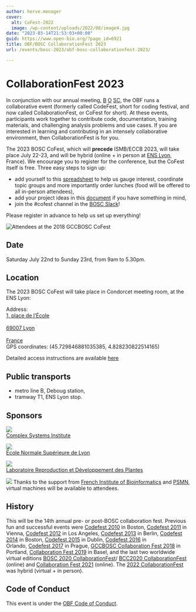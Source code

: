 ```yaml
---
author: herve.menager
cover:
  alt: CoFest-2022
  image: /wp-content/uploads/2022/08/image4.jpg
date: "2023-03-14T21:53:03+00:00"
guid: https://www.open-bio.org/?page_id=6921
title: OBF/BOSC CollaborationFest 2023
url: /events/bosc-2023/obf-bosc-collaborationfest-2023/

---
```

# CollaborationFest 2023

In conjunction with our annual meeting, [B](/events/bosc-2022/) [O](/events/bosc-2023/) [SC](/events/bosc-2022/), the OBF runs a collaborative event (formerly called CodeFest, short for coding festival, and now called CollaborationFest, or CoFest for short). At these events, participants work together to contribute code, documentation, training materials, and challenging analysis problems and use cases. If you are interested in learning and contributing in an intensely collaborative environment, then CollaborationFest is for you.

The 2023 BOSC CoFest, which will **precede** ISMB/ECCB 2023, will take place July 22-23, and will be hybrid (online + in person at [ENS Lyon](http://www.ens-lyon.fr/en/campus-life/campus-tour/), France). We encourage you to register for the conference, but the CoFest itself is free.
Three easy steps to sign up:

- add yourself to this [spreadsheet](https://docs.google.com/spreadsheets/d/1BxvvMHieousC9Gl-15UIK5Igoo2pT4I-JHcA3l4xLhc/edit#gid=0) to help us gauge interest, coordinate topic groups and more importantly order lunches (food will be offered to all in-person attendees),
- add your project ideas in this [document](https://docs.google.com/document/d/1D7FtwmpPEWddbJEk8sqgbg9O7CBBDmSbVvvY_qOI2Nw/edit) if you have something in mind,
- join the #cofest channel in the [BOSC Slack](https://join.slack.com/t/obf-bosc/shared_invite/zt-n5ur1gsj-z2C~69_4lYTFPg5tbWA8Ew)!

Please register in advance to help us set up everything!

![Attendees at the 2018 GCCBOSC CoFest](/wp-content/uploads/2019/03/codefest-big-group-on-steps.jpg)

## Date

Saturday July 22nd to Sunday 23rd, from 9am to 5.30pm.

## Location

The 2023 BOSC CoFest will take place in Condorcet meeting room, at the ENS Lyon:  

Address:  
[1, place de l’École  
\
69007 Lyon  
\
France  
](https://goo.gl/maps/9qEpK8smZ8TpDFFh9)
GPS coordinates: (﻿45.729846881035385, ﻿4.828230822514165)

Detailed access instructions are available [here](/wp-content/uploads/2023/07/how_to_come_to_CoFest_2023.pdf)

## Public transports

- metro line B, Deboug station,
- tramway T1, ENS Lyon stop.

## Sponsors

[![](https://www.ixxi.fr/ixxi/configuration/fiche-de-configuration-charte-ENS/@@images/logo_site) \
Complex Systems Institute](https://www.ixxi.fr/)

[![](/wp-content/uploads/2023/06/ens_logo.png) \
École Normale Supérieure de Lyon](http://www.ens-lyon.fr)

[![](/wp-content/uploads/2023/06/ens_rdp_logo.jpeg) \
Laboratoire Reproduction et Développement des Plantes](http://www.ens-lyon.fr/RDP/)

[![](https://www.france-bioinformatique.fr/wp-content/uploads/logo-ifb-couleur.svg)](http://www.ens-lyon.fr/RDP/)
Thanks to the support from [French Institute of Bioinformatics](https://www.france-bioinformatique.fr/en/home/) and [PSMN](http://www.ens-lyon.fr/PSMN/doku.php?id=en:accueil), virtual machines will be available to attendees.

## History

This will be the 14th annual pre- or post-BOSC collaboration fest. Previous fun and successful events were [Codefest 2010](/wiki/Codefest_2010) in Boston, [Codefest 2011](/wiki/Codefest_2011) in Vienna, [Codefest 2012](/wiki/Codefest_2012) in Los Angeles, [Codefest 2013](/wiki/Codefest_2013) in Berlin, [Codefest 2014](/wiki/Codefest_2014) in Boston, [Codefest 2015](/wiki/Codefest_2015) in Dublin, [Codefest 2016](/wiki/Codefest_2016) in Orlando, [Codefest 2017](/wiki/Codefest_2017) in Prague, [GCCBOSC Collaboration Fest 2018](https://galaxyproject.org/events/gccbosc2018/collaboration/) in Portland, [Collaboration Fest 2019](/events/bosc/bosc-2019-collaborationfest) in Basel, and the last two worldwide virtual editions [BOSC 2020 CollaborationFest](/events/bosc-2020/bosc-2020-collaborationfest/)/ [BCC2020 CollaborationFest](https://bcc2020.github.io/cofest/) (online) and [Collaboration Fest 2021](/events/bosc-2021/collaborationfest/) (online). The [2022 CollaborationFest](/events/bosc-2022/obf-bosc-collaborationfest/) was hybrid (virtual + in person).

## Code of Conduct

This event is under the [OBF Code of Conduct](/code-of-conduct/).
